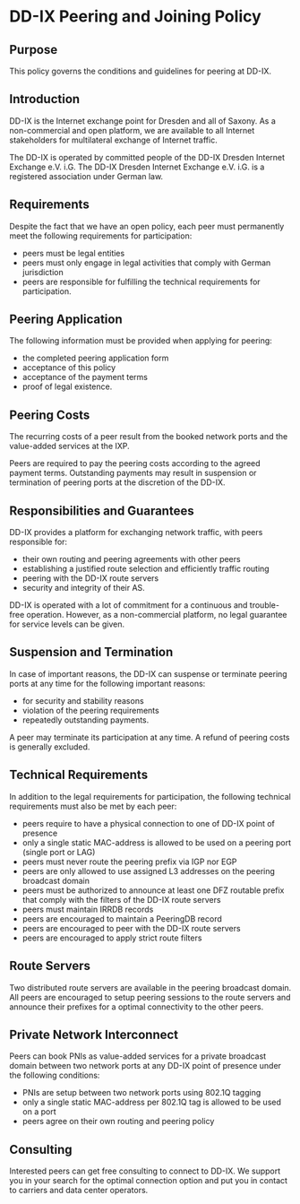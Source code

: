 # DD-IX Peering and Joining Policy


## Purpose

This policy governs the conditions and guidelines for peering at DD-IX.


## Introduction

DD-IX is the Internet exchange point for Dresden and all of Saxony. As a
non-commercial and open platform, we are available to all Internet
stakeholders for multilateral exchange of Internet traffic.

The DD-IX is operated by committed people of the DD-IX Dresden Internet Exchange e.V. i.G.
The DD-IX Dresden Internet Exchange e.V. i.G. is a registered association under German law.


## Requirements

Despite the fact that we have an open policy, each peer must permanently meet
the following requirements for participation:

- peers must be legal entities
- peers must only engage in legal activities that comply with German jurisdiction
- peers are responsible for fulfilling the technical requirements for participation.

## Peering Application

The following information must be provided when applying for peering:

- the completed peering application form
- acceptance of this policy
- acceptance of the payment terms
- proof of legal existence.

## Peering Costs

The recurring costs of a peer result from the booked network ports and
the value-added services at the IXP.

Peers are required to pay the peering costs according to the agreed payment
terms. Outstanding payments may result in suspension or termination of peering
ports at the discretion of the DD-IX.


## Responsibilities and Guarantees

DD-IX provides a platform for exchanging network traffic, with peers responsible for:

- their own routing and peering agreements with other peers
- establishing a justified route selection and efficiently traffic routing
- peering with the DD-IX route servers
- security and integrity of their AS.

DD-IX is operated with a lot of commitment for a continuous and trouble-free operation.
However, as a non-commercial platform, no legal guarantee for service levels can be given.


## Suspension and Termination

In case of important reasons, the DD-IX can suspense or terminate peering ports
at any time for the following important reasons:

- for security and stability reasons
- violation of the peering requirements
- repeatedly outstanding payments.

A peer may terminate its participation at any time. A refund of peering costs is generally excluded.


## Technical Requirements

In addition to the legal requirements for participation, the following
technical requirements must also be met by each peer:

- peers require to have a physical connection to one of DD-IX point of presence
- only a single static MAC-address is allowed to be used on a peering port (single port or LAG)
- peers must never route the peering prefix via IGP nor EGP
- peers are only allowed to use assigned L3 addresses on the peering broadcast domain
- peers must be authorized to announce at least one DFZ routable prefix that comply
  with the filters of the DD-IX route servers
- peers must maintain IRRDB records
- peers are encouraged to maintain a PeeringDB record
- peers are encouraged to peer with the DD-IX route servers
- peers are encouraged to apply strict route filters

## Route Servers

Two distributed route servers are available in the peering broadcast domain.
All peers are encouraged to setup peering sessions to the route servers and
announce their prefixes for a optimal connectivity to the other peers.


## Private Network Interconnect

Peers can book PNIs as value-added services for a private broadcast domain
between two network ports at any DD-IX point of presence under the following
conditions:

- PNIs are setup between two network ports using 802.1Q tagging
- only a single static MAC-address per 802.1Q tag is allowed to be used on a port 
- peers agree on their own routing and peering policy

## Consulting

Interested peers can get free consulting to connect to DD-IX. We support you
in your search for the optimal connection option and put you in contact
to carriers and data center operators.
